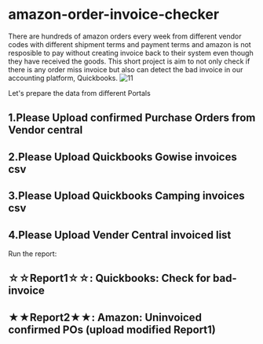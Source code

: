 # amazon-order-invoice-checker
There are hundreds of amazon orders every week from different vendor codes with different shipment terms and payment terms and amazon is not resposible to pay without creating invoice back to their system even though they have received the goods. This short project is aim to not only check if there is any order miss invoice but also can detect the bad invoice in our accounting platform, Quickbooks.
![11](https://user-images.githubusercontent.com/93064471/139794168-afc22cfc-0448-4937-abac-42dc65a9cb52.PNG)

Let's prepare the data from different Portals
## 1.Please Upload confirmed Purchase Orders from Vendor central
## 2.Please Upload Quickbooks Gowise invoices csv
## 3.Please Upload Quickbooks Camping invoices csv
## 4.Please Upload Vender Central invoiced list

Run the report:
## ☆☆Report1☆☆: Quickbooks: Check for bad-invoice
## ★★Report2★★: Amazon: Uninvoiced confirmed POs (upload modified Report1) 
